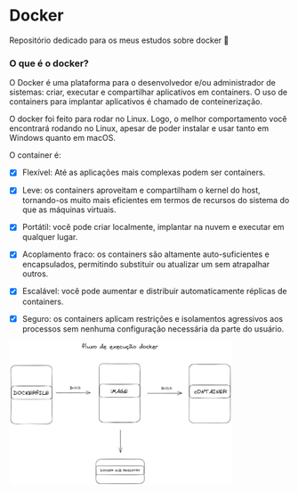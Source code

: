 # Docker
Repositório dedicado para os meus estudos sobre docker 🐳


### O que é o docker?

O Docker é uma plataforma para o desenvolvedor e/ou administrador de sistemas: criar, executar e compartilhar aplicativos em containers.
O uso de containers para implantar aplicativos é chamado de conteinerização.


O docker foi feito para rodar no Linux. Logo, o melhor comportamento você encontrará rodando no Linux, apesar de poder instalar e usar tanto em Windows quanto em macOS.

O container é:

- [x] Flexível: Até as aplicações mais complexas podem ser containers.
- [x] Leve: os containers aproveitam e compartilham o kernel do host, tornando-os muito mais eficientes em termos de recursos do sistema do que as máquinas virtuais.
- [x] Portátil: você pode criar localmente, implantar na nuvem e executar em qualquer lugar.
- [x] Acoplamento fraco: os containers são altamente auto-suficientes e encapsulados, permitindo substituir ou atualizar um sem atrapalhar outros.
- [x] Escalável: você pode aumentar e distribuir automaticamente réplicas de containers.
- [x] Seguro: os containers aplicam restrições e isolamentos agressivos aos processos sem nenhuma configuração necessária da parte do usuário.


<p aling="center">
  <img alt="Fluxograma Docker" title="Fluxograma Docker" src="./.github/fluxograma-docker.png" width="400px">
</p>
